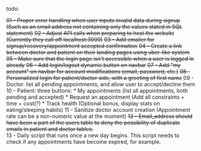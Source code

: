 todo:

~~01 - Proper error handling when user inputs invalid data during signup (Such as an email address not containing only the values stated in SQL statement)~~
~~02 - Adjust API calls when preparing to host the website (Currently they call off localhost:3000)~~
~~03 - Add emailer for signup/recovery/appointment accepted confirmation~~
~~04 - Create a link between doctor and patient on their landing pages using uber-like system~~
~~05 - Make sure that the login page isn't accessible when a user is logged in already~~
~~06 - Add login/logout dynamic button on navbar~~
~~07 - Add "my account" on navbar for account modifications (email, password, etc.)~~
~~08 - Personalized login for patient/doctor side, with a greeting of first name~~
09 - Doctor: list all pending appointments, and allow user to accept/decline them
10 - Patient: three buttons: 
    * My appointments (list all appointments, both pending and accepted)
    * Request an appointment (Add all constraints + time + cost(?)
    * Track health (Optional bonus, display stats on eating/sleeping habits)
11 - Sanitize doctor account creation (Appointment rate can be a non-numeric value at the moment)
~~12 - Email_address should have been a part of the users table to deny the possibility of duplicate emails in patient and doctor tables.~~\
13 - Daily script that runs once a new day begins. This script needs to check if any appointments have become expired, for example.